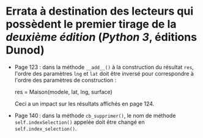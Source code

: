 # Errata à destination des lecteurs qui possèdent le premier tirage de la *deuxième édition* (*Python 3*, éditions Dunod)


- Page 123 : dans la méthode `__add__()` à la construction du résultat `res`, l'ordre des paramètres `lng` et `lat` doit être inversé pour correspondre à l'ordre des paramètres de construction :

    res = Maison(modele, lat, lng, surface)

    Ceci a un impact sur les résultats affichés en page 124.

- Page 140 : dans la méthode `cb_supprimer()`, le nom de méthode `self.indexSelection()` appelée doit être changé en `self.index_selection()`.
